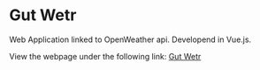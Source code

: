 # Gut Wetr
Web Application linked to OpenWeather api. Developend in Vue.js.

View the webpage under the following link: [Gut Wetr](https://gutwetr.netlify.app/)
